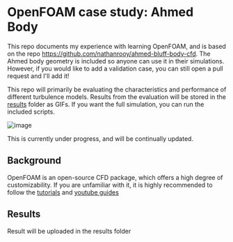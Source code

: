 # OpenFOAM case study: Ahmed Body

This repo documents my experience with learning OpenFOAM, and is based on the repo https://github.com/nathanrooy/ahmed-bluff-body-cfd. 
The Ahmed body geometry is included so anyone can use it in their simulations. However, if you would like to add a validation case, you can still open a pull request and I'll add it!

This repo will primarily be evaluating the characteristics and performance of different turbulence models. Results from the evaluation will be stored in the [results](results) folder as GIFs. If you want the full simulation, you can run the included scripts.

![image](https://github.com/user-attachments/assets/c677a258-b179-4985-a416-d7f2458df916)

This is currently under progress, and will be continually updated.

## Background

OpenFOAM is an open-source CFD package, which offers a high degree of customizability. If you are unfamiliar with it, it is highly recommended to follow the [tutorials](https://wiki.openfoam.com/index.php?title=Tutorials) and [youtube guides](https://www.youtube.com/watch?v=IMoFaZcPifM&list=PLvkU6i2iQ2fobFabvgRFeCGsHOqJ8iB5W&index=1)

## Results
Result will be uploaded in the results folder
